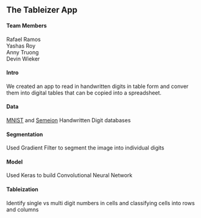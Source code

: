## The Tableizer App  

#### Team Members  
Rafael Ramos  
Yashas Roy  
Anny Truong  
Devin Wieker  
  
#### Intro  
We created an app to read in handwritten digits in table form and conver them into digital tables that can be copied into a spreadsheet.  
  
#### Data  
[MNIST](http://yann.lecun.com/exdb/mnist/) and [Semeion](https://archive.ics.uci.edu/ml/datasets/Semeion+Handwritten+Digit) Handwritten Digit databases  
  
#### Segmentation  
Used Gradient Filter to segment the image into individual digits  
  
#### Model  
Used Keras to build Convolutional Neural Network  
  
#### Tableization  
Identify single vs multi digit numbers in cells and classifying cells into rows and columns  
  